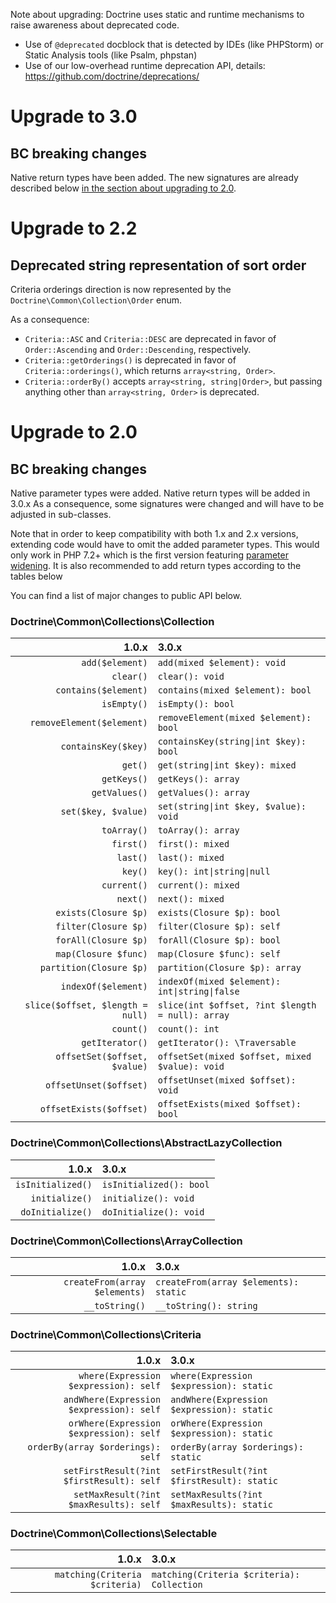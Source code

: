 Note about upgrading: Doctrine uses static and runtime mechanisms to raise
awareness about deprecated code.

- Use of `@deprecated` docblock that is detected by IDEs (like PHPStorm) or
  Static Analysis tools (like Psalm, phpstan)
- Use of our low-overhead runtime deprecation API, details:
  https://github.com/doctrine/deprecations/

# Upgrade to 3.0

## BC breaking changes

Native return types have been added. The new signatures are already described
below [in the section about upgrading to 2.0](#upgrade-to-20).

# Upgrade to 2.2

## Deprecated string representation of sort order

Criteria orderings direction is now represented by the
`Doctrine\Common\Collection\Order` enum.

As a consequence:

- `Criteria::ASC` and `Criteria::DESC` are deprecated in favor of
  `Order::Ascending` and `Order::Descending`, respectively.
- `Criteria::getOrderings()` is deprecated in favor of `Criteria::orderings()`,
  which returns `array<string, Order>`.
- `Criteria::orderBy()` accepts `array<string, string|Order>`, but passing
  anything other than `array<string, Order>` is deprecated.

# Upgrade to 2.0

## BC breaking changes

Native parameter types were added. Native return types will be added in 3.0.x
As a consequence, some signatures were changed and will have to be adjusted in sub-classes.

Note that in order to keep compatibility with both 1.x and 2.x versions,
extending code would have to omit the added parameter types.
This would only work in PHP 7.2+ which is the first version featuring
[parameter widening](https://wiki.php.net/rfc/parameter-no-type-variance).
It is also recommended to add return types according to the tables below

You can find a list of major changes to public API below.

### Doctrine\Common\Collections\Collection

|             1.0.x                |                  3.0.x                           |
|---------------------------------:|:-------------------------------------------------|
| `add($element)`                  | `add(mixed $element): void`                      |
| `clear()`                        | `clear(): void`                                  |
| `contains($element)`             | `contains(mixed $element): bool`                 |
| `isEmpty()`                      | `isEmpty(): bool`                                |
| `removeElement($element)`        | `removeElement(mixed $element): bool`            |
| `containsKey($key)`              | `containsKey(string\|int $key): bool`            |
| `get()`                          | `get(string\|int $key): mixed`                   |
| `getKeys()`                      | `getKeys(): array`                               |
| `getValues()`                    | `getValues(): array`                             |
| `set($key, $value)`              | `set(string\|int $key, $value): void`            |
| `toArray()`                      | `toArray(): array`                               |
| `first()`                        | `first(): mixed`                                 |
| `last()`                         | `last(): mixed`                                  |
| `key()`                          | `key(): int\|string\|null`                        |
| `current()`                      | `current(): mixed`                               |
| `next()`                         | `next(): mixed`                                  |
| `exists(Closure $p)`             | `exists(Closure $p): bool`                       |
| `filter(Closure $p)`             | `filter(Closure $p): self`                       |
| `forAll(Closure $p)`             | `forAll(Closure $p): bool`                       |
| `map(Closure $func)`             | `map(Closure $func): self`                       |
| `partition(Closure $p)`          | `partition(Closure $p): array`                   |
| `indexOf($element)`              | `indexOf(mixed $element): int\|string\|false`    |
| `slice($offset, $length = null)` | `slice(int $offset, ?int $length = null): array` |
| `count()`                        | `count(): int`                                   |
| `getIterator()`                  | `getIterator(): \Traversable`                    |
| `offsetSet($offset, $value)`     | `offsetSet(mixed $offset, mixed $value): void`   |
| `offsetUnset($offset)`           | `offsetUnset(mixed $offset): void`               |
| `offsetExists($offset)`          | `offsetExists(mixed $offset): bool`              |

### Doctrine\Common\Collections\AbstractLazyCollection

|      1.0.x        |         3.0.x           |
|------------------:|:------------------------|
| `isInitialized()` | `isInitialized(): bool` |
| `initialize()`    | `initialize(): void`    |
| `doInitialize()`  | `doInitialize(): void`  |

### Doctrine\Common\Collections\ArrayCollection

|            1.0.x              |               3.0.x                   |
|------------------------------:|:--------------------------------------|
| `createFrom(array $elements)` | `createFrom(array $elements): static` |
| `__toString()`                | `__toString(): string`                |

### Doctrine\Common\Collections\Criteria

|            1.0.x                          |               3.0.x                         |
|------------------------------------------:|:--------------------------------------------|
| `where(Expression $expression): self`     | `where(Expression $expression): static`     |
| `andWhere(Expression $expression): self`  | `andWhere(Expression $expression): static`  |
| `orWhere(Expression $expression): self`   | `orWhere(Expression $expression): static`   |
| `orderBy(array $orderings): self`         | `orderBy(array $orderings): static`         |
| `setFirstResult(?int $firstResult): self` | `setFirstResult(?int $firstResult): static` |
| `setMaxResult(?int $maxResults): self`    | `setMaxResults(?int $maxResults): static`   |

### Doctrine\Common\Collections\Selectable

|             1.0.x              |                   3.0.x                    |
|-------------------------------:|:-------------------------------------------|
| `matching(Criteria $criteria)` | `matching(Criteria $criteria): Collection` |
